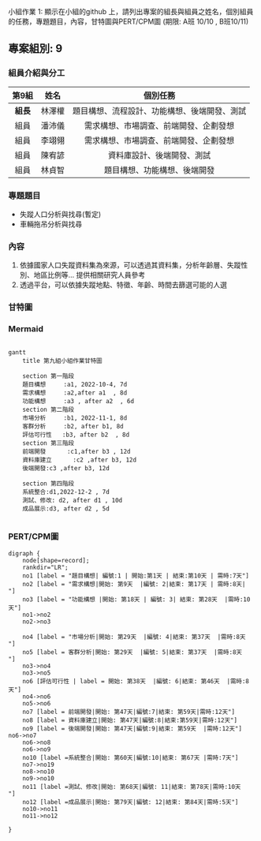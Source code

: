 小組作業 1: 顯示在小組的github 上，請列出專案的組長與組員之姓名，個別組員的任務，專題題目，內容，甘特圖與PERT/CPM圖 (期限: A班 10/10 , B班10/11)

## 專案組別: 9

### 組員介紹與分工

|     第9組     |  姓名  |                   個別任務                   |
| :------------: | :----: | :------------------------------------------: |
| **組長** | 林澤權 | 題目構想、流程設計、功能構想、後端開發、測試 |
|      組員      | 潘沛儀 |    需求構想、市場調查、前端開發、企劃發想    |
|      組員      | 李翊翎 |    需求構想、市場調查、前端開發、企劃發想    |
|      組員      | 陳宥諺 |          資料庫設計、後端開發、測試          |
|      組員      | 林貞智 |         題目構想、功能構想、後端開發         |

### 專題題目

- 失蹤人口分析與找尋(暫定)
- 車輛拖吊分析與找尋

### 內容

1. 依據國家人口失蹤資料集為來源，可以透過其資料集，分析年齡層、失蹤性別、地區比例等... 提供相關研究人員參考
2. 透過平台，可以依據失蹤地點、特徵、年齡、時間去篩選可能的人選

### 甘特圖

### Mermaid

```mermaid

gantt
    title 第九組小組作業甘特圖

    section 第一階段
    題目構想     :a1, 2022-10-4, 7d
    需求構想     :a2,after a1  , 8d
    功能構想     :a3 , after a2  , 6d
    section 第二階段
    市場分析     :b1, 2022-11-1, 8d
    客群分析     :b2, after b1, 8d
    評估可行性   :b3, after b2  , 8d
    section 第三階段    
    前端開發      :c1,after b3 , 12d
    資料庫建立      :c2 ,after b3, 12d
    後端開發:c3 ,after b3, 12d
    
    section 第四階段    
    系統整合:d1,2022-12-2 , 7d
    測試、修改: d2, after d1 , 10d
    成品展示:d3, after d2 , 5d
  
```

### PERT/CPM圖

```graphviz
digraph {
	node[shape=record];
	rankdir="LR";
    no1 [label = "題目構想| 編號:1 | 開始:第1天 | 結束:第10天 | 需時:7天"]
    no2 [label = "需求構想|開始: 第9天  |編號: 2|結束: 第17天 | 需時:8天|
"]
    no3 [label = "功能構想 |開始: 第18天 | 編號: 3| 結束: 第28天  |需時:10天"]
    no1->no2
    no2->no3
    
    no4 [label = "市場分析|開始: 第29天  |編號: 4|結束: 第37天  |需時:8天
"]
    no5 [label = 客群分析|開始: 第29天  |編號: 5|結束: 第37天  |需時:8天
"]  
    no3->no4
    no3->no5
    no6 [評估可行性 | label = 開始: 第38天  |編號: 6|結束: 第46天  |需時:8天"]  
    no4->no6
    no5->no6
    no7 [label = 前端開發|開始: 第47天|編號:7|結束: 第59天|需時:12天"]  
    no8 [label = 資料庫建立|開始: 第47天|編號:8|結束:第59天|需時:12天"]  
    no9 [label = 後端開發|開始: 第47天|編號:9|結束: 第59天  |需時:12天"]     no6->no7
    no6->no8
    no6->no9
    no10 [label =系統整合|開始: 第60天|編號:10|結束: 第67天 |需時:7天"]
    no7->no19
    no8->no10
    no9->no10
    no11 [label =測試、修改|開始: 第68天|編號: 11|結束: 第78天|需時:10天
"]
    no12 [label =成品展示|開始: 第79天|編號: 12|結束: 第84天|需時:5天"]
    no10->no11
    no11->no12

}
   
```
